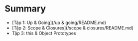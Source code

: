 # Summary

* [Tập 1: Up & Going](/up & going/README.md)
* [Tập 2: Scope & Closures](/scope & closures/README.md)
* Tập 3: this & Object Prototypes

